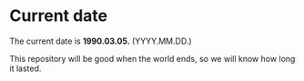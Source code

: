# Current date

The current date is **1990.03.05.** (YYYY.MM.DD.)

This repository will be good when the world ends, so we will know how long it lasted.